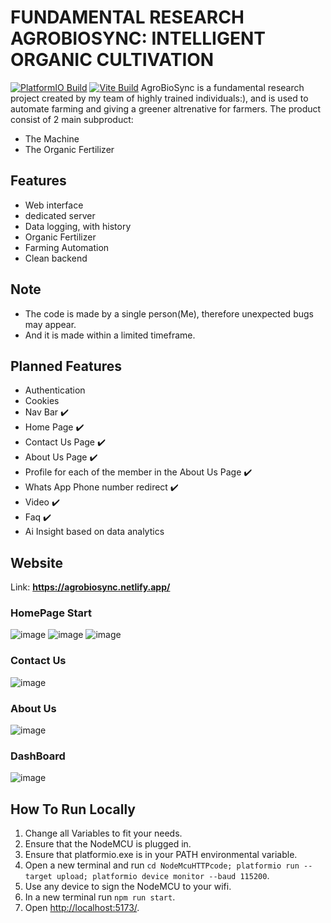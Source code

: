 # FUNDAMENTAL RESEARCH <br> AGROBIOSYNC: INTELLIGENT ORGANIC CULTIVATION
[![PlatformIO Build](https://github.com/FabioCanavarro/AgroBioSync/actions/workflows/PlatformIOBuild.yml/badge.svg)](https://github.com/FabioCanavarro/AgroBioSync/actions/workflows/PlatformIOBuild.yml)
[![Vite Build](https://github.com/FabioCanavarro/AgroBioSync/actions/workflows/ViteBuild.yml/badge.svg)](https://github.com/FabioCanavarro/AgroBioSync/actions/workflows/ViteBuild.yml)
AgroBioSync is a fundamental research project created by my team of highly trained individuals:), and is used to automate farming and giving a greener altrenative for farmers.
The product consist of 2 main subproduct:
- The Machine
- The Organic Fertilizer

## Features
- Web interface
- dedicated server
- Data logging, with history
- Organic Fertilizer
- Farming Automation
- Clean backend

## Note
- The code is made by a single person(Me), therefore unexpected bugs may appear.
- And it is made within a limited timeframe.

## Planned Features
- Authentication
- Cookies
- Nav Bar ✔️
- Home Page ✔️
- Contact Us Page ✔️
- About Us Page ✔️
- Profile for each of the member in the About Us Page ✔️
- Whats App Phone number redirect ✔️
- Video ✔️
- Faq ✔️
- Ai Insight based on data analytics

## Website
Link: **https://agrobiosync.netlify.app/**
### HomePage Start 
![image](https://github.com/user-attachments/assets/c6b1117c-fbc9-4593-af2b-c50b8068eb1b)
![image](https://github.com/user-attachments/assets/3092fb9f-955b-47f4-b9ee-4f648239eaf0)
![image](https://github.com/user-attachments/assets/dbfa9c2a-af5f-4a72-80df-79f1643d068d)


### Contact Us
![image](https://github.com/user-attachments/assets/f9eb7d7a-0d6a-4c9f-a302-b030ddb7e639)
### About Us
![image](https://github.com/user-attachments/assets/b499d2b1-f19b-49c3-aafa-26290bee3c6c)
### DashBoard
![image](https://github.com/user-attachments/assets/91840514-6dd0-4deb-bfc0-0381b3a2f146)

## How To Run Locally
1. Change all Variables to fit your needs.
2. Ensure that the NodeMCU is plugged in.
3. Ensure that platformio.exe is in your PATH environmental variable.
4. Open a new terminal and run `cd NodeMcuHTTPcode; platformio run --target upload; platformio device monitor --baud 115200`.
5. Use any device to sign the NodeMCU to your wifi.
6. In a new terminal run `npm run start`.
7. Open <a href="http://localhost:5173/">http://localhost:5173/</a>.




